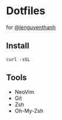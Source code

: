 # Dotfiles

for [@lenguyenthanh](https://twitter.com/lenguyenthanh)


## Install



```
curl -sSL 
```

## Tools


- NeoVim
- Git
- Zsh
- Oh-My-Zsh

